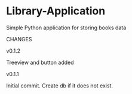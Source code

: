 # Library-Application
Simple Python application for storing books data

CHANGES


v0.1.2

Treeview and button added

v0.1.1

Initial commit. Create db if it does not exist.
